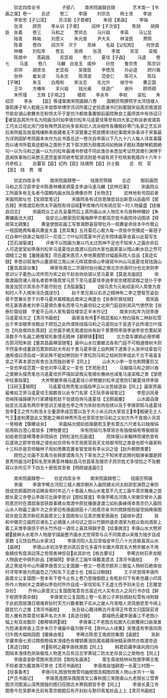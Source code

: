 <!-- { "loadSidebar": true } -->
　　钦定四库全书　　　　　子部八
　　南宋院画録目録　　　　艺术类一【书画之属】卷一
　　总述
　　卷二
　　李唐
　　刘宗古
　　杨士贤
　　李迪
　　李安忠【子公茂】
　　苏汉臣【子晋卿】
　　朱锐【弟森】
　　李端
　　张浃
　　顾亮
　　李从训【子章】
　　阎仲【子次安】
　　焦钖
　　胡舜臣　张着
　　卷三
　　马和之
　　贾师古
　　马兴祖
　　李英
　　马公显
　　陆青
　　韩祐
　　刘思义
　　朱光普
　　尹大夫
　　林浚民
　　萧照
　　陈善
　　卷四
　　阎次平　次于
　　苏焯
　　毛益【父松附】
　　何世昌
　　林椿
　　刘松年
　　卷五
　　吴炳
　　张茂
　　李嵩
　　苏坚
　　梁楷
　　陈居中
　　髙嗣昌
　　苏显祖
　　卷六
　　夏珪【子森】
　　马逵
　　卷七
　　马逺
　　卷八
　　马麟　白良玉　戚仲
　　孙觉
　　鲁宗贵
　　陈宗训
　　俞珙
　　胡彦龙
　　史显祖
　　吴俊臣
　　李徳茂
　　孙必逹
　　顾兴裔
　　张仲
　　崔友谅
　　马永忠
　　陈清波
　　范安仁
　　陈可乆
　　陈珏【子琳】
　　朱玉
　　白用和
　　宋汝志
　　毛允升
　　侯守中
　　曹正国
　　王华
　　方椿年
　　丰兴祖
　　钱光甫
　　徐道广
　　谢升
　　顾师顔
　　朱怀瑾
　　王辉【子用之】
　　楼观
　　李永年
　　李权
　　梁松
　　朱绍宗
　　李永
　　【臣】等谨案南宋院画録八卷
　　国朝厉鹗撰鹗字太鸿钱塘人康熙庚子举人乾隆元年尝荐举博学鸿词所着辽史拾遗诸书已别着録宋自髙宗南渡屈节偷安湖山歌舞务在粉饰太平于是仿汴都故事置御前画院聚良工画师其中有待诏只诸官品其所作名为院画当时如李唐刘松年马逺夏珪等至有四大家之称说者或谓其工巧太过视北宋门径有殊然其初尚多宣和旧人流派相传各臻极妙専门名家之艺实非后来所能及故虽残缣断素收藏者无不深寳重之鹗尝撰宋诗纪事南宋杂事诗于宋事最为详熟因胪考院画本末作为此书首总述一卷次自李唐以下凡九十六人每人详其事履而以诸书所载真迹题咏之类附于其下叙次颇为赅赡其间如杨妹子题赵清献琴鹤图絶句一以为马和之画一以为刘松年画诸书参错不同此类亦未悉加考证然其徴引渊博于遗闻佚事殆已采摭无遗赏鉴家将欲考騐源流则是书诚有资于检核矣乾隆四十六年十月恭校上
　　总纂官【臣】纪昀【臣】陆锡熊【臣】孙士毅
　　总　校　官　【臣】　陆　费　墀











　　钦定四库全书
　　南宋院画録卷一
　　钱唐厉鹗辑
　　总述
　　御前画院马和之苏汉臣李安中陈善林椿吴炳夏圭李迪马逺马麟【武林旧事】
　　宋画院众工所画多有无名者今国朝内画水陆及佛像亦然【长物志】
　　武林地有号园前者宋画院故址也【宝顔堂笔记】
　　宋画院各有试目思陵尝自出新意以品画师【妮古録】宋南渡后粉饰太平画院有待诏祗甲库脩内司有祗应官一时人物最盛【钱塘县旧志】
　　宋画院众工必先呈藁然后上真所画山水人物花木鸟兽种种臻妙【朱夀镛画法大成】
　　临安北山鲍家田尼庵梅屏甲京都高宗尝令画院待诏图进【释居简北磵集】
　　夀皇使御前画工写曽海野喜容带牡丹一枝夀皇命徐本中作賛云一枝国艳两髩春风夀皇大喜【贵耳集】五月菊花心极大每一须皆中空攅成一匾毬子红白单叶绕承之每枝只一花径二寸叶似同蒿夏中开近年院体画草虫喜以此菊写生【范石湖菊谱】
　　评者不以院画为重以巧太过而神不足也不知宋人之画亦非后人可造堂室如李唐刘松年马逺夏珪此南渡以后四大家也画家虽以残山剰水目之然可谓精工之极【屠隆画笺】项氏蔵宋髙宗人参地黄图赞对幅画系院人佳品【真迹实録】李思训冩海外山董源冩江南山米元晖冩南徐山李唐冩中州山马逺夏珪冩钱唐山【董其昌容台集】
　　禅家有南北二宗唐时始分画之南北宗亦唐时分也北宋则李思训父子着色山流传而为宋之赵干赵伯驹伯骕以至马夏辈【莫是龙画説】
　　宋南渡画院诸人得名者若李唐周曾马贲下至马逺夏珪李迪李安忠楼观梁楷之徒仆于李唐差加赏识其余亦不能尽别也【汤垕画鍳】
　　【按马贲为元祐绍圣间人周曽为宣和时人不入南宋汤氏偶误尔】
　　赵千里兄弟以右丞之精神布二李之慧智芳姿劲骨不啻兼长至于刘李马夏并属精能此南宋之再盛也【张泰阶寳绘録】
　　南宋画师无甚表表者刘李马夏俱负重名而李马为最但较之北宋门庭自别其风气使然欤【张泰阶寳绘録　字爰平云间人家有寳绘楼崇正辛末作记】
　　南宋刘松年为冠李唐马逺夏珪次之【清河书画舫】
　　画家各有传不相混淆如人物白描有二种赵松雪出于李龙眠李龙眠出于顾恺之此所谓铁线描马和之马逺则出于吴道子此所谓兰叶描也【何良俊四友斋説】近世画手絶无南渡初尚有赵千里萧照李唐李迪李安忠栗起吴泽数手今名画工絶惟冩形象惜无精神【都穆铁瑚】
　　北方盘车骡纲必用李晞古郭河阳朱锐【董其昌画禅室随笔】画中山水位置皴法各有门庭不可相通惟树木则不然虽李成董源范寛郭熙赵大年赵千里马夏李唐上自荆闗下逮黄子乆吴仲珪辈皆可通用或曰须自成一家此殊不能如栁则赵千里松则马和之枯树则李成此千古不易虽复变之不离本源岂有舍古法而独创者乎【同上】
　　山水大小李一变也荆闗董巨又一变也李成范寛一变也刘李马夏又一变也【艺苑巵言】
　　马蝗描马和之顾兴裔之类撅头描秃笔也马逺夏珪折芦描如梁楷尖笔细长撇纳也减笔马逺梁楷之类【邹徳中绘事指蒙】
　　大斧劈皴李唐马逺夏珪小斧劈皴刘松年泥里防钉皴夏珪师李唐【汪砢玉瑚网】
　　马逺夏珪用秃笔淡描指甲云以淡苦緑逐染【同上】画家界画最难如卫贤马逺夏珪王振鹏皆以此专门名家【王阮亭香祖笔记】
　　李思训风骨竒峭挥操躁硬为行家建幢若赵干伯骕伯驹马逺夏珪【沈颢画麈】
　　山水画自唐始变古法盖有两宗李思训王维是也李之传为宋赵伯驹伯绣以及于李唐郭熙马逺夏珪皆李王之传为荆浩关仝董源李成范寛以及于大小米元四大家皆王李粗硬无士人气王虚和萧瑟此又慧能之禅非神秀所及也至郭忠恕马和之又如方外不食烟火另具一骨相者【偃曝谈余】
　　宋画绢光细如纸揩磨若玉更有濶五六尺者名曰独梭绢纸用鹄白澄心堂居多【博物要览】
　　宋有院绢匀净厚宻亦有独梭绢有等极细宻如纸者但是稀薄者非院绢也【明杜浚杜氏画谱】
　　院体唐以来翰林院诸色皆有后遂效之即学宫様之谓也如京师有书艺局医官局天文局御书院之类是也即今画家称十三科亦是京师翰林子局如徳夀宫置省智堂故有李从训之徒【赵升朝野类要】
　　顾恺之论画不及禽鸟张舜賔谓禽鸟为下草虫次之不知宋孝武赐何戢弹雀圗是顾景秀所画当时知名至宋黄筌林椿赵昌马世昌辈及徽宗子昂宗姓尤多惜恺之不及覩耳以余所见不下四五十册皆其至者【明顾凝逺画引】










　　南宋院画録卷一
　　钦定四库全书
　　南宋院画録卷二
　　钱唐厉鹗辑
　　李唐
　　李唐字晞古河阳三城人徽宗朝补入画院建炎间太尉邵宏渊荐之奉防授成忠郎画院待诏赐金带时年近八十善画人物山水笔意不凡尤工画牛髙宗雅重之尝题长夏江寺卷云李唐可比唐李思训【图绘寳鉴】李唐字晞古河南人宋徽宗曾补入画院髙宗时在潜邸唐尝获趋事建炎南渡中原扰攘唐遂渡江如杭夤縁得幸髙宗仍入画院山水人物最工画牛次之余家旧有唐画胡笳十八拍髙宗亲书刘商辞按拍留空绢俾唐图冩亦尝见髙宗称叹其画晋文公复国图有以见髙宗推爱唐画也【画继补遗】
　　政和中徽宗立画院召诸名工必摘唐人诗句试之尝以竹鎻桥邉卖酒家为题众皆向酒家上着工夫惟李唐但于桥头竹外挂一酒帘上喜其得鎻字意【绘事微言】李唐山水大劈斧皴披麻头水笔作人物屋宇描画整齐画水尤觉得势与众不同南渡以来推为独步自成家数【元饶自然山水家法】
　　李唐河阳人乱后至临安年已八十光尧极喜其山水【画继】
　　李唐山水初法李思训其后变化多喜作长圗大障其名大劈斧皴水不用鱼鳞纹有盘涡动荡之势观者神惊目此其妙也【格古要论】
　　李晞古树石李龙眠人物画史中俱列妙品【珊瑚网】李唐尤工画牛得戴嵩遗法【清河书画舫】
　　乔逹之篑成号中山所藏李唐晋文公复国圗一卷又一卷髙宗题并三御玺人物树石絶类伯时寻常李唐为院画忽之乃知名下无虚士也【烟云过眼録】
　　王子庆尝得李唐所画晋文公复国图一卷本有下卷今止有上卷乃思陵御题上有乾卦印下有希世藏小印其所作人物树木之类絶似李伯时所作自成一家信知名下无虚士而予则未见也【志雅堂杂钞】
　　乔仲山家晋文公复国图笔意竒古虽近代人实有古人之风行书亦佳【鲜于枢困学斋杂録】
　　李唐晋文公复国图上卷一名晋公子奔狄图赵松雪有诗附録于此杌陧居蒲日艰难奔狄时天方兴霸者数子实从之嵗乆丹青暗人贤简册悲至今绵上路犹忆介之推【清河书画舫】
　　张丑铭心籍诗晞古丹青得正传晋文归国冩前贤院人雅有昂霄意何事声名次大年【真迹日録】
　　郡城杨氏藏李唐春江不老图小幅上有双龙瓢印【都穆铁网瑚】
　　李唐春江不老图古松据大石欲攫峡口崩滩滙为怒涛凌岸直上百步未已于诸画中最为狮子吼【弇州山人续集】吴惟逺有李唐风雨归牛图大幅桃园图【暖姝由笔】
　　李晞古陈思王南皮防集图【画题】
　　吴新宇藏李唐七贤过闗图卷绢本浅绛色有楼钥黄溍防尾收藏得地精采焕然亦南渡竒迹【真迹日録】
　　旴陈明之藏李唐桃源图【同上】
　　韩君启藏李唐风雨归舟图绢本浅绛色烘染极佳人物差大后有吕志学黄钺二防太史存良公之故物也【同上】
　　李唐袁安卧雪图宋髙宗防【南阳名画表】
　　尊生斋收桃林纵牧图李晞古笔不知者谓为戴嵩殊可笑也【清河书画舫】
　　李唐南亩馌耕图一长夏江村图一【绘事备考】
　　李唐问礼图放牧图雪坞幽居图击桐图四景人物山水共十一轴【严氏书画记】
　　李唐髙逸图采薇图晋文公春秋图三笑图香山九老图长江雪霁图济河图溪山深秀图独钓图归荘图古木寒鸦图皆手卷【同上】
　　李唐长夏江寺图卷今在吴郡朱氏前有髙宗御题后有开封赵与懃印真笔妙品上上【清河书画舫】
